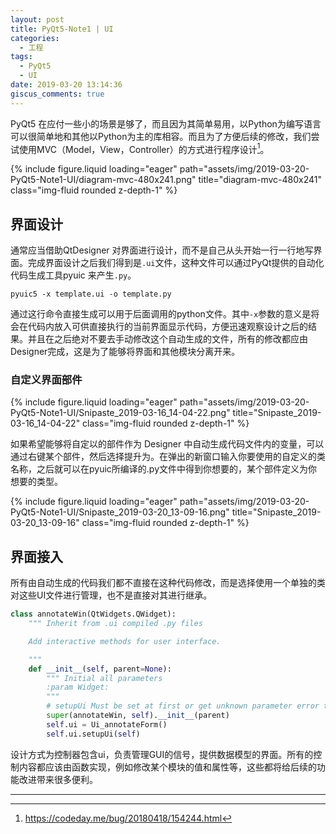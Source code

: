 ```yaml
---
layout: post
title: PyQt5-Note1 | UI
categories:
  - 工程
tags:
  - PyQt5
  - UI
date: 2019-03-20 13:14:36
giscus_comments: true
---
```




PyQt5 在应付一些小的场景是够了，而且因为其简单易用，以Python为编写语言可以很简单地和其他以Python为主的库相容。而且为了方便后续的修改，我们尝试使用MVC（Model，View，Controller）的方式进行程序设计[^1]。

<div class="row">
    <div class="col-sm mt-3 mt-md-0">
        {% include figure.liquid loading="eager" path="assets/img/2019-03-20-PyQt5-Note1-UI/diagram-mvc-480x241.png" title="diagram-mvc-480x241" class="img-fluid rounded z-depth-1" %}
    </div>
</div>

<!-- more -->

## 界面设计 ##

通常应当借助QtDesigner 对界面进行设计，而不是自己从头开始一行一行地写界面。完成界面设计之后我们得到是`.ui`文件，这种文件可以通过PyQt提供的自动化代码生成工具pyuic 来产生`.py`。

```shell
pyuic5 -x template.ui -o template.py
```

通过这行命令直接生成可以用于后面调用的python文件。其中`-x`参数的意义是将会在代码内放入可供直接执行的当前界面显示代码，方便迅速观察设计之后的结果。并且在之后绝对不要去手动修改这个自动生成的文件，所有的修改都应由Designer完成，这是为了能够将界面和其他模块分离开来。

### 自定义界面部件 ###

<div class="row">
    <div class="col-sm mt-3 mt-md-0">
        {% include figure.liquid loading="eager" path="assets/img/2019-03-20-PyQt5-Note1-UI/Snipaste_2019-03-16_14-04-22.png" title="Snipaste_2019-03-16_14-04-22" class="img-fluid rounded z-depth-1" %}
    </div>
</div>

如果希望能够将自定以的部件作为 Designer 中自动生成代码文件内的变量，可以通过右键某个部件，然后选择提升为。在弹出的新窗口输入你要使用的自定义的类名称，之后就可以在pyuic所编译的.py文件中得到你想要的，某个部件定义为你想要的类型。

<div class="row">
    <div class="col-sm mt-3 mt-md-0">
        {% include figure.liquid loading="eager" path="assets/img/2019-03-20-PyQt5-Note1-UI/Snipaste_2019-03-20_13-09-16.png" title="Snipaste_2019-03-20_13-09-16" class="img-fluid rounded z-depth-1" %}
    </div>
</div>

## 界面接入 ##

所有由自动生成的代码我们都不直接在这种代码修改，而是选择使用一个单独的类对这些UI文件进行管理，也不是直接对其进行继承。

```python
class annotateWin(QtWidgets.QWidget):
    """ Inherit from .ui compiled .py files

    Add interactive methods for user interface.

    """
    def __init__(self, parent=None):
        """ Initial all parameters
        :param Widget:
        """
        # setupUi Must be set at first or get unknown parameter error type.
        super(annotateWin, self).__init__(parent)
        self.ui = Ui_annotateForm()
        self.ui.setupUi(self)
```

设计方式为控制器包含ui，负责管理GUI的信号，提供数据模型的界面。所有的控制内容都应该由函数实现，例如修改某个模块的值和属性等，这些都将给后续的功能改进带来很多便利。


---

[^1]: <https://codeday.me/bug/20180418/154244.html>